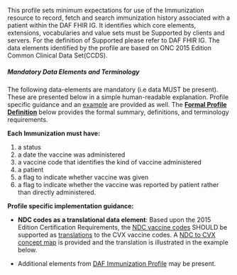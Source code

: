 This profile sets minimum expectations for use of the Immunization resource to record, fetch and search immunization history associated with a patient within the DAF FHIR IG. It identifies which core elements, extensions, vocabularies and value sets must be Supported by clients and servers. For the definition of Supported please refer to DAF FHIR IG. The data elements identified by the profile are based on ONC 2015 Edition Common Clinical Data Set(CCDS).


##### Mandatory Data Elements and Terminology


The following data-elements are mandatory (i.e data MUST be present). These are presented below in a simple human-readable explanation.  Profile specific guidance and an [example](#example) are provided as well.  The [**Formal Profile Definition**](#profile) below provides the  formal summary, definitions, and  terminology requirements.  

**Each Immunization must have:**

1.  a status
1.  a date the vaccine was administered
1.  a vaccine code that identifies the kind of vaccine administered
1.  a patient
1.  a flag to indicate whether vaccine was given
1.  a flag to indicate whether the vaccine was reported by patient rather than directly administered.


**Profile specific implementation guidance:**

* **NDC codes as a translational data element**: 
Based upon the 2015 Edition Certification Requirements, the [NDC vaccine codes] SHOULD be supported as   [translations] to the CVX vaccine codes. A [NDC to CVX concept map] is provided and the translation is illustrated in the example below.

* Additional elements from [DAF Immunization Profile](daf-Immunization.html) may be present.

  [Argonaut Immunization Status Valueset]: Argonaut_Immunization_Status_Valueset "wikilink"
  [CVX code set]: http://hl7.org/fhir/daf/valueset-daf-cvx.html
  [DAF Immunization Profile]: http://hl7.org/fhir/daf/daf-immunization.html
  [NDC vaccine codes]: NDC_vaccine_codes "wikilink"
  [translations]: Implementation_Guide#Definitions "wikilink"
  [NDC to CVX concept map]: NDC_to_CVX_concept_map "wikilink"
